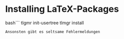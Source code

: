 # Installing LaTeX-Packages

bash```
tlgmr init-usertree
tlmgr install <package-name>
```
Ansonsten gibt es seltsame Fehlermeldungen
